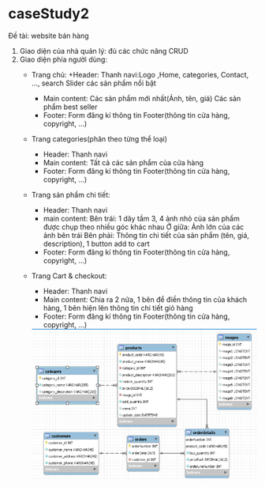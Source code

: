 # caseStudy2

Đề tài: website bán hàng 

1. Giao diện của nhà quản lý: đủ các chức năng CRUD
2. Giao diện phía người dùng:
	- Trang chủ: 
		+Header: 
			Thanh navi:Logo ,Home, categories, Contact, ..., search
			Slider các sản phẩm nổi bật
		+ Main content:
			Các sản phẩm mới nhất(Ảnh, tên, giá)
			Các sản phẩm best seller
		+ Footer:
			Form đăng kí thông tin
			Footer(thông tin cửa hàng, copyright, ...) 
	- Trang categories(phân theo từng thể loại)
		+ Header: 
			Thanh navi
		+ Main content:
			Tất cả các sản phẩm của cửa hàng
		+ Footer:
			Form đăng kí thông tin
			Footer(thông tin cửa hàng, copyright, ...) 
	- Trang sản phẩm chi tiết:
		+ Header: 
			Thanh navi
		+ main content:
			Bên trái: 1 dãy tầm 3, 4 ảnh nhỏ của sản phẩm được chụp theo nhiều góc khác nhau
			Ở giữa: Ảnh lớn của các ảnh bên trái
			Bên phải: Thông tin chi tiết của sản phẩm (tên, giá, description), 1 button add to cart
		+ Footer:
			Form đăng kí thông tin
			Footer(thông tin cửa hàng, copyright, ...)
	- Trang Cart & checkout:
		+ Header: 
			Thanh navi
		+ Main content:
			Chia ra 2 nửa, 1 bên để điền thông tin của khách hàng, 1 bên hiện lên thông tin chi tiết giỏ hàng
		 + Footer:
			Form đăng kí thông tin
			Footer(thông tin cửa hàng, copyright, ...)		
		
		
		<img src="Case_2_ERD.png">
	
	
